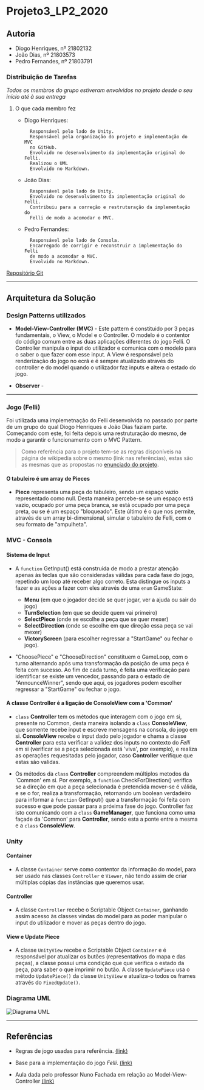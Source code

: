 # Projeto3_LP2_2020

## Autoria

* Diogo Henriques, nº 21802132
* João Dias, nº 21803573
* Pedro Fernandes, nº 21803791

### Distribuição de Tarefas

_Todos os membros do grupo estiveram envolvidos no projeto desde o seu
início até à sua entrega_

1. O que cada membro fez
    * Diogo Henriques:

            Responsável pelo lado de Unity.
            Responsável pela organização do projeto e implementação do MVC 
            no GitHub.
            Envolvido no desenvolvimento da implementação original do Felli.
            Realizou o UML
            Envolvido no Markdown.

    * João Dias:

            Responsável pelo lado de Unity.
            Envolvido no desenvolvimento da implementação original do Felli.
            Contribuiu para a correção e restruturação da implementação do 
            Felli de modo a acomodar o MVC.

    * Pedro Fernandes:

            Responsável pelo lado de Consola.
            Encarregado de corrigir e reconstruir a implementação do Felli 
            de modo a acomodar o MVC.
            Envolvido no Markdown.

[Repositório Git](https://github.com/l1nkh/Projeto3_LP2_2020)

---

## Arquitetura da Solução

### Design Patterns utilizados

* **Model-View-Controller (MVC)** - Este pattern é constituido por 3 peças
  fundamentais, o View, o Model e o Controller. O modelo é o contentor do código
  comum entre as duas aplicações diferentes do jogo Felli. O Controller manipula
  o input do utilizador e comunica com o modelo para o saber o que fazer com
  esse input. A View é responsável pela renderização do jogo no ecrã e é sempre
  atualizado através do controller e do model quando o utilizador faz inputs e
  altera o estado do jogo.
  
* **Observer** -

---

### Jogo (Felli)

Foi utilizada uma implemetnação do Felli desenvolvida no passado por parte de
um grupo do qual Diogo Henriques e João Dias faziam parte. Começando com este,
foi feita depois uma restruturação do mesmo, de modo a garantir o funcionamento
com o MVC Pattern.

> Como referência para o projeto tem-se as regras disponíveis na página de
> wikipedia sobre o mesmo (link nas referências), estas são as mesmas que as
> propostas no
> [enunciado do projeto](https://github.com/VideojogosLusofona/lp2_2020_p3).

#### O tabuleiro é um array de Pieces

* **Piece** representa uma peça do tabuleiro, sendo um espaço vazio representado
  como null. Desta maneira percebe-se se um espaço está vazio, ocupado por uma
  peça branca, se está ocupado por uma peça preta, ou se é um espaço
  "bloqueado". Este último é o que nos permite, através de um array
  bi-dimensional, simular o tabuleiro de Felli, com o seu formato de
  "ampulheta".

### MVC - Consola

#### Sistema de Input

* A `function` GetInput() está construida de modo a prestar atenção apenas às 
  teclas que são consideradas válidas para cada fase do jogo, repetindo um loop
  até receber algo correto. Esta distingue os inputs a fazer e as ações a fazer
  com eles através de uma `enum` GameState:
  * **Menu** (em que o jogador decide se quer jogar, ver a ajuda ou sair do
  jogo)
  * **TurnSelection** (em que se decide quem vai primeiro)
  * **SelectPiece** (onde se escolhe a peça que se quer mexer)
  * **SelectDirection** (onde se escolhe em que direção essa peça se vai mexer)
  * **VictoryScreen** (para escolher regressar a "StartGame" ou fechar o jogo).

* "ChoosePiece" e "ChooseDirection" constituem o GameLoop, com o turno
  alternando após uma transformação da posição de uma peça é feita com sucesso.
  Ao fim de cada turno, é feita uma verificação para identificar se existe um
  vencedor, passando para o estado de "AnnounceWinner", sendo que aqui, os
  jogadores podem escolher regressar a "StartGame" ou fechar o jogo.

#### A classe Controller é a ligação de ConsoleView com a 'Common'

* `class` **Controller** tem os métodos que interagem com o jogo em si,
  presente no Common, desta maneira isolando a `class` **ConsoleView**,
  que somente recebe input e escreve mensagens na consola, do jogo em si.
  **ConsoleView** recebe o input dado pelo jogador e chama a classe
  **Controller** para esta verificar a validez dos inputs no contexto do *Felli*
  em si (verificar se a peça selecionada está 'viva', por exemplo), e realiza as
  operações requesitadas pelo jogador, caso **Controller** verifique que estas
  são validas.

* Os métodos da `class` **Controller** compreendem múltiplos metodos da
  'Common' em si. Por exemplo, a `function` CheckForDirection() verifica se a
  direção em que a peça selecionada é pretendida mover-se é válida, e se o
  for, realiza a transformação, retornando um boolean verdadeiro para informar
  a `function` GetInput() que a transformação foi feita com sucesso e que
  pode passar para a próxima fase do jogo. Controller faz isto comunicando com
  a `class` **GameManager**, que funciona como uma façade da 'Common' para 
  **Controller**, sendo esta a ponte entre a mesma e a `class` 
  **ConsoleView**.

### Unity

#### Container

* A classe `Container` serve como contentor da informação do model, para ser
  usado nas classes `Controller` e `Viewer`, não tendo assim de criar múltiplas
  cópias das instâncias que queremos usar.

#### Controller

* A classe `Controller` recebe o Scriptable Object `Container`, ganhando assim
  acesso às classes vindas do model para as poder manipular o input do
  utilizador e mover as peças dentro do jogo.

#### View e Update Piece

* A classe `UnityView` recebe o Scriptable Object `Container` e é responsável
  por atualizar os butões (representativos do mapa e das peças), a classe possui
  uma condição que que verifica o estado da peça, para saber o que imprimir no
  butão. A classe `UpdatePiece` usa o método `UpdatePiece()` da classe
  `UnityView` e atualiza-o todos os frames através do `FixedUpdate()`.

### Diagrama UML

![Diagrama UML](/images/uml.png)

---

## Referências

* Regras de jogo usadas para referência.
  [(link)](https://en.wikipedia.org/wiki/Felli)

* Base para a implementação do jogo _Felli_.
  [(link)](https://github.com/FPTheFluffyPawed/Project2_LP2019)

* Aula dada pelo professor Nuno Fachada em relação ao Model-View-Controller
  [(link)](https://www.youtube.com/watch?v=_z_iRUjmvzE&feature=youtu.be)
